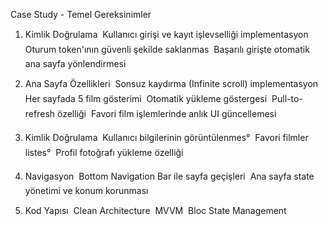 Case Study - Temel Gereksinimler

1. Kimlik Doğrulama
 Kullanıcı girişi ve kayıt işlevselliği implementasyon
 Oturum token'ının güvenli şekilde saklanmas
 Başarılı girişte otomatik ana sayfa yönlendirmesi

2. Ana Sayfa Özellikleri
 Sonsuz kaydırma (Infinite scroll) implementasyon
 Her sayfada 5 film gösterimi
 Otomatik yükleme göstergesi
 Pull-to-refresh özelliği
 Favori film işlemlerinde anlık UI güncellemesi

3. Kimlik Doğrulama
 Kullanıcı bilgilerinin görüntülenmes°
 Favori filmler listes°
 Profil fotoğrafı yükleme özelliği

4. Navigasyon
 Bottom Navigation Bar ile sayfa geçişleri
 Ana sayfa state yönetimi ve konum korunması

5. Kod Yapısı
 Clean Architecture
 MVVM
 Bloc State Management